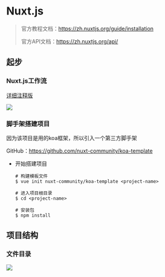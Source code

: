 # Nuxt.js

> 官方教程文档：<https://zh.nuxtjs.org/guide/installation>
>
> 官方API文档：<https://zh.nuxtjs.org/api/>

## 起步

### Nuxt.js工作流

[详细注释版](https://raw.githubusercontent.com/chen1440731632/images/master/img/20190418173738.png)

![](https://raw.githubusercontent.com/chen1440731632/images/master/img/20190418101011.png)





### 脚手架搭建项目

因为该项目是用的koa框架，所以引入一个第三方脚手架

GitHub：<https://github.com/nuxt-community/koa-template>

- 开始搭建项目

  ```shell
  # 构建模板文件
  $ vue init nuxt-community/koa-template <project-name>
  
  # 进入项目根目录
  $ cd <project-name>
  
  # 安装包
  $ npm install
  ```



## 项目结构

### 文件目录

![](https://raw.githubusercontent.com/chen1440731632/images/master/img/20190418110528.png)





